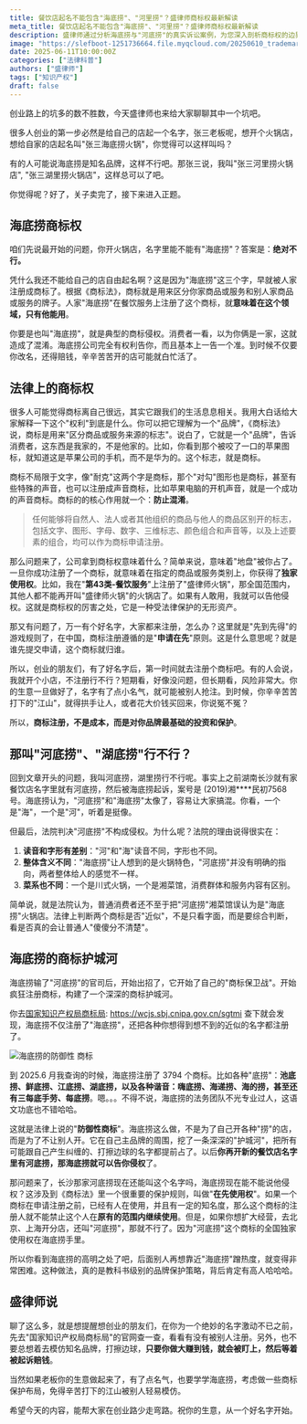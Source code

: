 ```yaml
---
title: 餐饮店起名不能包含"海底捞"、"河里捞"？盛律师商标权最新解读
meta_title: 餐饮店起名不能包含"海底捞"、"河里捞"？盛律师商标权最新解读
description: 盛律师通过分析海底捞与"河底捞"的真实诉讼案例，为您深入剖析商标权的边界。本文将解释为何直接使用"海底捞"构成商标侵权，并揭示法院判定"河底捞"不侵权的底层逻辑——是否足以造成公众混淆。文章还将带您见识海底捞教科书级别的品牌保护策略：在败诉后注册了三千多个"防御性商标"（如池底捞、湖底捞、嗨底捞等），构筑起强大的品牌护城河。此外，您还将了解到什么是"在先使用权"，以及创业者如何查询并布局自己的商标。这不仅是法律科普，更是创业者的必修课。
image: "https://slefboot-1251736664.file.myqcloud.com/20250610_trademark_protection_cover.webp"
date: 2025-06-11T10:00:00Z
categories: ["法律科普"]
authors: ["盛律师"]
tags: ["知识产权"]
draft: false
---
```


创业路上的坑多的数不胜数，今天盛律师也来给大家聊聊其中一个坑吧。

很多人创业的第一步必然是给自己的店起一个名字，张三老板呢，想开个火锅店，想给自家的店起名叫"张三海底捞火锅"，你觉得可以这样叫吗？

有的人可能说海底捞是知名品牌，这样不行吧。那张三说，我叫"张三河里捞火锅店", "张三湖里捞火锅店"，这样总可以了吧。

你觉得呢？好了，关子卖完了，接下来进入正题。

## 海底捞商标权

咱们先说最开始的问题，你开火锅店，名字里能不能有"海底捞"？答案是：**绝对不行。**

凭什么我还不能给自己的店自由起名啊？这是因为"海底捞"这三个字，早就被人家注册成商标了。根据《商标法》，商标就是用来区分你家商品或服务和别人家商品或服务的牌子。人家"海底捞"在餐饮服务上注册了这个商标，就**意味着在这个领域，只有他能用**。

你要是也叫"海底捞"，就是典型的商标侵权。消费者一看，以为你俩是一家，这就造成了混淆。海底捞公司完全有权利告你，而且基本上一告一个准。到时候不仅要你改名，还得赔钱，辛辛苦苦开的店可能就白忙活了。

## 法律上的商标权

很多人可能觉得商标离自己很远，其实它跟我们的生活息息相关。我用大白话给大家解释一下这个"权利"到底是什么。你可以把它理解为一个"品牌"，《商标法》说，商标是用来"区分商品或服务来源的标志"。说白了，它就是一个"品牌"，告诉消费者，这东西是我家的，不是他家的。比如，你看到那个被咬了一口的苹果图标，就知道这是苹果公司的手机，而不是华为的。这个标志，就是商标。

商标不局限于文字，像"耐克"这两个字是商标，那个"对勾"图形也是商标，甚至有些特殊的声音，也可以注册成声音商标，比如苹果电脑的开机声音，就是一个成功的声音商标。商标的的核心作用就一个：**防止混淆**。

> 任何能够将自然人、法人或者其他组织的商品与他人的商品区别开的标志，包括文字、图形、字母、数字、三维标志、颜色组合和声音等，以及上述要素的组合，均可以作为商标申请注册。

那么问题来了，公司拿到商标权意味着什么？简单来说，意味着"地盘"被你占了。一旦你成功注册了一个商标，就意味着在指定的商品或服务类别上，你获得了**独家使用权**。比如，我在"**第43类-餐饮服务**"上注册了"盛律师火锅"，那全国范围内，其他人都不能再开叫"盛律师火锅"的火锅店了。如果有人敢用，我就可以告他侵权。这就是商标权的厉害之处，它是一种受法律保护的无形资产。

那又有问题了，万一有个好名字，大家都来注册，怎么办？这里就是"先到先得"的游戏规则了，在中国，商标注册遵循的是"**申请在先**"原则。这是什么意思呢？就是谁先提交申请，这个商标就归谁。

所以，创业的朋友们，有了好名字后，第一时间就去注册个商标吧。有的人会说，我就开个小店，不注册行不行？短期看，好像没问题，但长期看，风险非常大。你的生意一旦做好了，名字有了点小名气，就可能被别人抢注。到时候，你辛辛苦苦打下的"江山"，就得拱手让人，或者花大价钱买回来，你说冤不冤？

所以，**商标注册，不是成本，而是对你品牌最基础的投资和保护**。

## 那叫"河底捞"、"湖底捞"行不行？

回到文章开头的问题，我叫河底捞，湖里捞行不行呢。事实上之前湖南长沙就有家餐饮店名字里就有河底捞，然后被海底捞起诉，案号是 (2019)湘****民初7568号。海底捞认为，"河底捞"和"海底捞"太像了，容易让大家搞混。你看，一个是"海"，一个是"河"，听着是挺像。

但最后，法院判决"河底捞"不构成侵权。为什么呢？法院的理由说得很实在：

1.  **读音和字形有差别**："河"和"海"读音不同，字形也不同。
2.  **整体含义不同**："海底捞"让人想到的是火锅特色，"河底捞"并没有明确的指向，两者整体给人的感觉不一样。
3.  **菜系也不同**：一个是川式火锅，一个是湘菜馆，消费群体和服务内容有区别。

简单说，就是法院认为，普通消费者还不至于把"河底捞"湘菜馆误认为是"海底捞"火锅店。法律上判断两个商标是否"近似"，不是只看字面，而是要综合判断，看是否真的会让普通人"傻傻分不清楚"。

## 海底捞的商标护城河

海底捞输了"河底捞"的官司后，开始出招了，它开始了自己的"商标保卫战"。开始疯狂注册商标，构建了一个深深的商标护城河。

你去[国家知识产权局商标局](https://wcjs.sbj.cnipa.gov.cn/sgtmi): https://wcjs.sbj.cnipa.gov.cn/sgtmi 查下就会发现，海底捞不仅注册了"海底捞"，还把各种你想得到想不到的近似的名字都注册了。

![海底捞的防御性 商标](https://slefboot-1251736664.file.myqcloud.com/20250610_trademark_protection_haidilao.webp)

到 2025.6 月我查询的时候，海底捞注册了 3794 个商标。比如各种"底捞"：**池底捞、鲜底捞、江底捞、湖底捞，以及各种谐音：嗨底捞、海递捞、海的捞，甚至还有三每底手劳、每底捞**。嗯。。。不得不说，海底捞的法务团队不光专业过人，这语文功底也不错哈哈。

这就是法律上说的"**防御性商标**"。海底捞这么做，不是为了自己开各种"捞"的店，而是为了不让别人开。它在自己主品牌的周围，挖了一条深深的"护城河"，把所有可能跟自己产生纠缠的、打擦边球的名字都提前占了。以后**你再开新的餐饮店名字里有河底捞，那海底捞就可以告你侵权**了。

那问题来了，长沙那家河底捞现在还能叫这个名字吗，海底捞现在能不能说他侵权？这涉及到《商标法》里一个很重要的保护规则，叫做"**在先使用权**"。如果一个商标在申请注册之前，已经有人在使用，并且有一定的知名度，那么这个商标的注册人就不能禁止这个人在**原有的范围内继续使用**。但是，如果你想扩大经营，去北京、上海开分店，还叫"河底捞"，那就不行了。因为"河底捞"这个商标的全国独家使用权在海底捞手里。

所以你看到海底捞的高明之处了吧，后面别人再想靠近"海底捞"蹭热度，就变得非常困难。这种做法，真的是教科书级别的品牌保护策略，背后肯定有高人哈哈哈。

## 盛律师说

聊了这么多，就是想提醒想创业的朋友们，在你为一个绝妙的名字激动不已之前，先去"国家知识产权局商标局"的官网查一查，看看有没有被别人注册。另外，也不要总想着去模仿知名品牌，打擦边球，**只要你做大赚到钱，就会被盯上，然后等着被起诉赔钱**。

当然如果老板你的生意做起来了，有了点名气，也要学学海底捞，考虑做一些商标保护布局，免得辛苦打下的江山被别人轻易模仿。

希望今天的内容，能帮大家在创业路少走弯路。祝你的生意，从一个好名字开始。